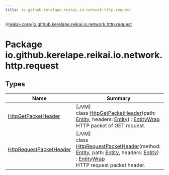 ```yaml
---
title: io.github.kerelape.reikai.io.network.http.request
---
```

//[reikai-core](../../index.html)/[io.github.kerelape.reikai.io.network.http.request](index.html)



# Package io.github.kerelape.reikai.io.network.http.request



## Types


| Name | Summary |
|---|---|
| [HttpGetPacketHeader](-http-get-packet-header/index.html) | [JVM]<br>class [HttpGetPacketHeader](-http-get-packet-header/index.html)(path: [Entity](../io.github.kerelape.reikai.core/-entity/index.html), headers: [Entity](../io.github.kerelape.reikai.core/-entity/index.html)) : [EntityWrap](../io.github.kerelape.reikai.core/-entity-wrap/index.html)<br>HTTP packet of GET request. |
| [HttpRequestPacketHeader](-http-request-packet-header/index.html) | [JVM]<br>class [HttpRequestPacketHeader](-http-request-packet-header/index.html)(method: [Entity](../io.github.kerelape.reikai.core/-entity/index.html), path: [Entity](../io.github.kerelape.reikai.core/-entity/index.html), headers: [Entity](../io.github.kerelape.reikai.core/-entity/index.html)) : [EntityWrap](../io.github.kerelape.reikai.core/-entity-wrap/index.html)<br>HTTP request packet header. |

